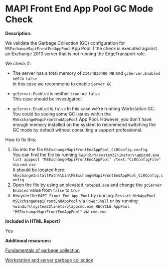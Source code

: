 ﻿# MAPI Front End App Pool GC Mode Check

**Description:**

We validate the Garbage Collection (GC) configuration for `MSExchangeMapiFrontEndAppPool` App Pool if the check is executed against an Exchange 2013 server that is not running the EdgeTransport role.

We check if:
- The server has a total memory of `21474836480 MB` and `gcServer.Enabled` set to `false`\
In this case we recommend to enable `Server GC`.

- `gcServer.Enabled` is neither `true` nor `false`\
This case should be investigated.

- `gcServer.Enabled` is `false`
In this case we're running Workstation GC.\
You could be seeing some GC issues within the `MSExchangeMapiFrontEndAppPool` App Pool. However, you don't have enough memory installed on the system to recommend switching the GC mode by default without consulting a support professional.

How to fix this:

1. Go into the file `MSExchangeMapiFrontEndAppPool_CLRConfig.config`\
You can find the file by running ``%windir%\system32\inetsrv\appcmd.exe list apppool "MSExchangeMapiFrontEndAppPool" /text:"CLRConfigFile"`` via `cmd.exe`\
It should be located here: `%ExchangeInstallPath%\bin\MSExchangeMapiFrontEndAppPool_CLRConfig.config`
2. Open the file by using an elevated `notepad.exe` and change the `gcServer Enabled` value from `false` to `true`
3. Recycle the `MAPI Front End App Pool` by running: `Restart-WebAppPool MSExchangeMapiFrontEndAppPool` via `PowerShell` or by running:\
 ``%windir%\system32\inetsrv\appcmd.exe RECYCLE AppPool "MSExchangeMapiFrontEndAppPool"`` via `cmd.exe`

**Included in HTML Report?**

Yes

**Additional resources:**

[Fundamentals of garbage collection](https://docs.microsoft.com/dotnet/standard/garbage-collection/fundamentals)

[Workstation and server garbage collection](https://docs.microsoft.com/dotnet/standard/garbage-collection/workstation-server-gc)